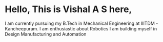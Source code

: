 # **Hello, This is Vishal A S here,**

I am currently pursuing my B.Tech in Mechanical Engineering at IIITDM - Kancheepuram.
I am enthusiastic about Robotics
I am building myself in Design Manufacturing and Automation
